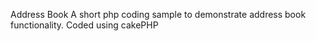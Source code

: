 Address Book
A short php coding sample to demonstrate address book functionality.
Coded using cakePHP